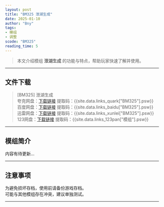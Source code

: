 ```yaml
---
layout: post
title: "BM325 泄湖生成"
date: 2025-01-10
author: "Bny"
tags: 
- 模组
- 调整
scode: "BM325"
reading_time: 5
---
```


> 本文介绍模组 **泄湖生成** 的功能与特点，帮助玩家快速了解并使用。

---

## 文件下载

> [BM325] 泄湖生成  
夸克网盘：[下载链接]({{site.data.links_quark["BM325"].url}}) 提取码：{{site.data.links_quark["BM325"].psw}}  
百度网盘：[下载链接]({{site.data.links_baidu["BM325"].url}}) 提取码：{{site.data.links_baidu["BM325"].psw}}  
迅雷网盘：[下载链接]({{site.data.links_xunlei["BM325"].url}}) 提取码：{{site.data.links_xunlei["BM325"].psw}}  
123网盘：[下载链接]({{site.data.links_123pan["模组"].url}}) 提取码：{{site.data.links_123pan["模组"].psw}}  

---

## 模组简介

>  
内容有待更新...  

---

## 注意事项

>  
为避免损坏存档，使用前请备份游戏存档。  
可能与其他模组存在冲突，建议单独测试。  

---

